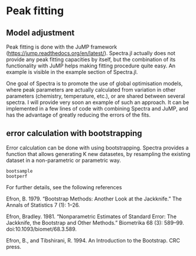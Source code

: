 # Peak fitting

## Model adjustment

Peak fitting is done with the JuMP framework (https://jump.readthedocs.org/en/latest/). Spectra.jl actually does not provide any peak fitting capacities by itself, but the combination of its functionality with JuMP helps making fitting procedure quite easy. An example is visible in the example section of Spectra.jl.

One goal of Spectra is to promote the use of global optimisation models, where peak parameters are actually calculated from variation in other parameters (chemistry, temperature, etc.), or are shared between several spectra. I will provide very soon an example of such an approach. It can be implemented in a few lines of code with combining Spectra and JuMP, and has the advantage of greatly reducing the errors of the fits.

## error calculation with bootstrapping

Error calculation can be done with using bootstrapping. Spectra provides a function that allows generating K new datasetes, by resampling the existing dataset in a non-parametric or parametric way.

```@docs
bootsample
bootperf
```

For further details, see the following references

Efron, B. 1979. “Bootstrap Methods: Another Look at the Jackknife.” The Annals of Statistics 7 (1): 1–26.

Efron, Bradley. 1981. “Nonparametric Estimates of Standard Error: The Jackknife, the Bootstrap and Other Methods.” Biometrika 68 (3): 589–99. doi:10.1093/biomet/68.3.589.

Efron, B., and Tibshirani, R. 1994. An Introduction to the Bootstrap. CRC press.
